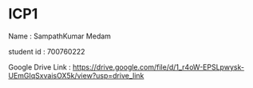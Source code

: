 # ICP1
Name : SampathKumar Medam

student id : 700760222

Google Drive Link : https://drive.google.com/file/d/1_r4oW-EPSLpwysk-UEmGIqSxvaisOX5k/view?usp=drive_link

